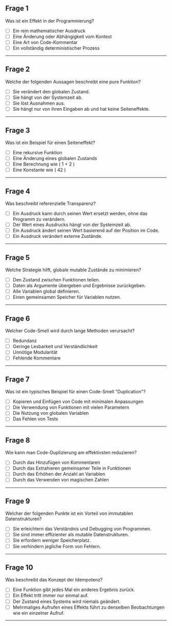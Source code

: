 ## Frage 1  
Was ist ein Effekt in der Programmierung?  
- [ ] Ein rein mathematischer Ausdruck  
- [ ] Eine Änderung oder Abhängigkeit vom Kontext  
- [ ] Eine Art von Code-Kommentar  
- [ ] Ein vollständig deterministischer Prozess  

---

## Frage 2  
Welche der folgenden Aussagen beschreibt eine pure Funktion?  
- [ ] Sie verändert den globalen Zustand.  
- [ ] Sie hängt von der Systemzeit ab.  
- [ ] Sie löst Ausnahmen aus.  
- [ ] Sie hängt nur von ihren Eingaben ab und hat keine Seiteneffekte.  

---

## Frage 3  
Was ist ein Beispiel für einen Seiteneffekt?  
- [ ] Eine rekursive Funktion  
- [ ] Eine Änderung eines globalen Zustands  
- [ ] Eine Berechnung wie \( 1 + 2 \)  
- [ ] Eine Konstante wie \( 42 \)  

---

## Frage 4  
Was beschreibt referenzielle Transparenz?  
- [ ] Ein Ausdruck kann durch seinen Wert ersetzt werden, ohne das Programm zu verändern.  
- [ ] Der Wert eines Ausdrucks hängt von der Systemzeit ab.  
- [ ] Ein Ausdruck ändert seinen Wert basierend auf der Position im Code.  
- [ ] Ein Ausdruck verändert externe Zustände.  

---

## Frage 5  
Welche Strategie hilft, globale mutable Zustände zu minimieren?  
- [ ] Den Zustand zwischen Funktionen teilen.  
- [ ] Daten als Argumente übergeben und Ergebnisse zurückgeben.  
- [ ] Alle Variablen global definieren.  
- [ ] Einen gemeinsamen Speicher für Variablen nutzen.  

---

## Frage 6  
Welcher Code-Smell wird durch lange Methoden verursacht?  
- [ ] Redundanz  
- [ ] Geringe Lesbarkeit und Verständlichkeit  
- [ ] Unnötige Modularität  
- [ ] Fehlende Kommentare  

---

## Frage 7  
Was ist ein typisches Beispiel für einen Code-Smell "Duplication"?  
- [ ] Kopieren und Einfügen von Code mit minimalen Anpassungen  
- [ ] Die Verwendung von Funktionen mit vielen Parametern  
- [ ] Die Nutzung von globalen Variablen  
- [ ] Das Fehlen von Tests  

---

## Frage 8  
Wie kann man Code-Duplizierung am effektivsten reduzieren?  
- [ ] Durch das Hinzufügen von Kommentaren  
- [ ] Durch das Extrahieren gemeinsamer Teile in Funktionen  
- [ ] Durch das Erhöhen der Anzahl an Variablen  
- [ ] Durch das Verwenden von magischen Zahlen  

---

## Frage 9  
Welcher der folgenden Punkte ist ein Vorteil von immutablen Datenstrukturen?  
- [ ] Sie erleichtern das Verständnis und Debugging von Programmen.  
- [ ] Sie sind immer effizienter als mutable Datenstrukturen.  
- [ ] Sie erfordern weniger Speicherplatz.  
- [ ] Sie verhindern jegliche Form von Fehlern.  

---

## Frage 10  
Was beschreibt das Konzept der Idempotenz?  
- [ ] Eine Funktion gibt jedes Mal ein anderes Ergebnis zurück.  
- [ ] Ein Effekt tritt immer nur einmal auf.  
- [ ] Der Zustand eines Systems wird niemals geändert.  
- [ ] Mehrmaliges Aufrufen eines Effekts führt zu denselben Beobachtungen wie ein einzelner Aufruf.  

---
